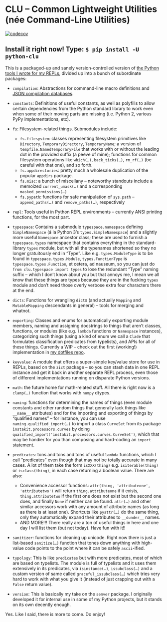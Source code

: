 CLU – Common Lightweight Utilities (née Command-Line Utilities)
==================================================

[![codecov](https://codecov.io/gh/fish2000/CLU/branch/master/graph/badge.svg)](https://codecov.io/gh/fish2000/CLU)

Install it right now! Type: `$ pip install -U python-clu`
---------------------------------------------------------

This is a packaged-up and sanely version-controlled version of [the Python tools I wrote for my REPLs](https://github.com/fish2000/homage/blob/master/.script-bin/replutilities.py), divided up into
a bunch of subordinate packages:

* `compilation`: Abstractions for command-line macro definitions and [JSON compilation databases](https://clang.llvm.org/docs/JSONCompilationDatabase.html).

* `constants`: Definitions of useful constants, as well as polyfills to allow certain dependencies from the Python standard library to work even when some of their moving parts are missing (i.e. Python 2, various PyPy implementations, etc).

* `fs`: Filesystem-related things. Submodules include:
    * `fs.filesystem`: classes representing filesystem primitives like `Directory`, `TemporaryDirectory`,
        `TemporaryName`; a version of `tempfile.NamedTemporaryFile` that works with or without the leading dot
        in the provided suffix (a peeve of mine); functions for common filesystem operations like `which(…)`, 
        `back_ticks(…)`, `rm_rf(…)` (be careful with that one), and so forth.
    * `fs.appdirectories`: pretty much a wholesale duplication of the popular `appdirs` package.
    * `fs.misc`: a bunch of miscellany – noteworthy standouts include a memoized `current_umask(…)`
        and a corresponding `masked_permissions(…)`
    * `fs.pypath`: functions for safe manipulation of `sys.path` – `append_paths(…)` and `remove_paths(…)`,
        respectively
* `repl`: Tools useful in Python REPL environments – currently ANSI printing functions, for the most part.

* `typespace`: Contains a submodule `typespace.namespace` defining `SimpleNamespace` (á la Python 3’s `types.SimpleNamespace`) and a slightly more useful `Namespace` ancestor class; these are used to furnish a `typespace.types` namespace that contains everything in  the standard-library `types` module, but with all the typenames shortened so they no longer gratuitously end in “Type”. Like e.g. `types.ModuleType` is  to be found in `typespace.types.Module`, `types.FunctionType` is `typespace.types.Function`, et cetera, ad nauseum, so you can just do `from clu.typespace import types` to lose the redundant “Type” naming suffix – which I don’t know about you but that annoys me, I mean we all know that these things are types because they are in the fucking `types` module and don’t need those overly verbose extra four characters there at the end.

* `dicts`: Functions for wrangling `dict`s (and actually `Mapping` and `MutableMapping` descendants in general) – tools for merging and whatnot.

* `exporting`: Classes and enums for automatically exporting module members, naming and assigning docstrings to things that aren’t classes, functions, or modules (like e.g. `lambda` functions or `Namespace` instances), categorizing such things (using a kind of enum we call a `Clade` that formulates classification predicates from typelists), and APIs for all of these things. Currently a WIP – check out the first (working!) implementation in [my dotfiles repo](https://github.com/fish2000/homage/blob/master/.script-bin/replutilities.py).

* `keyvalue`: A module that offers a super-simple key/value store for use in REPLs, based on the `zict` package – so you can stash data in one REPL instance and get it back in another separate REPL process, even those of different implementations running on disparate Python versions.

* `math`: the future home for math-related stuff. All there is right now is a `clamp(…)` function that works with `numpy` dtypes.

* `naming`: functions for determining the names of things (even module constants and other random things that generally lack things like `__name__` attributes) and for the importing and exporting of things by “qualified names” – for instance, you can use `naming.qualified_import(…)` to import a class `CurveSet` from its package `instakit.processors.curves` by doing `qualified_import('instakit.processors.curves.CurveSet')`, which that may be handier for you than composing and hard-coding an `import` statement.

* `predicates`: tons and tons and tons of useful `lambda` functions, which I call “predicates” even though that may not be totally accurate in many cases. A lot of them take the form `isXXX(thing)` e.g. `isiterable(thing)` or `isclass(thing)`, in each case returning a boolean value. There are also:
    * Convenience accessor functions: `attr(thing, 'attributeone', 'attributetwo')` will return `thing.attributeone` if it exists, `thing.attributetwo` if the first one does not exist but the second one does, and finally `None` if neither can be found. `attr(…)` and other similar accessors work with any amount of attribute names (as long as there is at least one). Shortcuts like `pyattr(…)` do the same
    thing, only they automatically expand their attributes to `__dunder__` names.
    * AND MORE!!! There really are a ton of useful things in here and one day I will list them (but not today). Have fun with it!!

* `sanitizer`: functions for cleaning up unicode. Right now there is just a list-based `sanitize(…)` function that tones down anything with high-value code points to the point where it can be safely `ascii`-ified. 

* `typology`: This is like `predicates` but with more predicates, most of which are based on typelists. The module is full of typelists and it uses them extensively in its predicates, via `isinstance(…)`, `issubclass(…)` and a custom version of same called `graceful_issubclass(…)` which tries very hard to work with what you give it (instead of just crapping out with a `False` return value). 

* `version`: This is basically my take on the `semver` package. I originally developed it for internal use in some of my Python projects, but it stands on its own decently enough. 

Yes. Like I said, there is more to come. Do enjoy!
